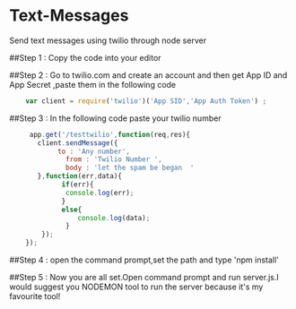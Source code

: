 # Text-Messages
Send text messages using twilio through node  server

##Step 1 :
  Copy the code into your editor
  
##Step 2 :
 Go to twilio.com and create an account and then get App ID and App Secret
   ,paste them in the following code
   ```javascript
       var client = require('twilio')('App SID','App Auth Token') ;
   ```
##Step 3 :
   In the following code paste your twilio number
  ```javascript
       app.get('/testtwilio',function(req,res){
	     client.sendMessage({
	   	      to : 'Any number',
		        from : 'Twilio Number ',
	         	body : 'let the spam be began  '  
	     },function(err,data){
		       if(err){
		       	console.log(err);
		       }
		       else{
			       console.log(data);
		        }
	      });
      });
  ```
##Step 4 : 
   open the command prompt,set the path and type 'npm install'
   
##Step 5 :
   Now you are all set.Open command prompt and run server.js.I would suggest you NODEMON tool to run the server because it's my favourite tool!
   
